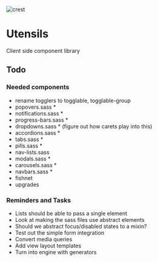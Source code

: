 
![crest](https://secure.gravatar.com/avatar/aa8ea677b07f626479fd280049b0e19f?s=75)

# Utensils
Client side component library

## Todo

### Needed components
- rename togglers to togglable, togglable-group
- popovers.sass *
- notifications.sass *
- progress-bars.sass *
- dropdowns.sass * (figure out how carets play into this)
- accordions.sass *
- tabs.sass *
- pills.sass *
- nav-lists.sass
- modals.sass *
- carousels.sass *
- navbars.sass *
- fishnet
- upgrades

### Reminders and Tasks
- Lists should be able to pass a single element
- Look at making the sass files use abstract elements
- Should we abstract focus/disabled states to a mixin?
- Test out the simple form integration
- Convert media queries
- Add view layout templates
- Turn into engine with generators
  
